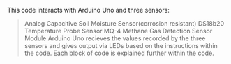 This code interacts with Arduino Uno and three sensors:
>Analog Capacitive Soil Moisture Sensor(corrosion resistant)
>DS18b20 Temperature Probe Sensor
>MQ-4 Methane Gas Detection Sensor Module
Arduino Uno recieves the values recorded by the three sensors and gives output via LEDs based on the instructions within the code.
Each block of code is explained further within the code.

